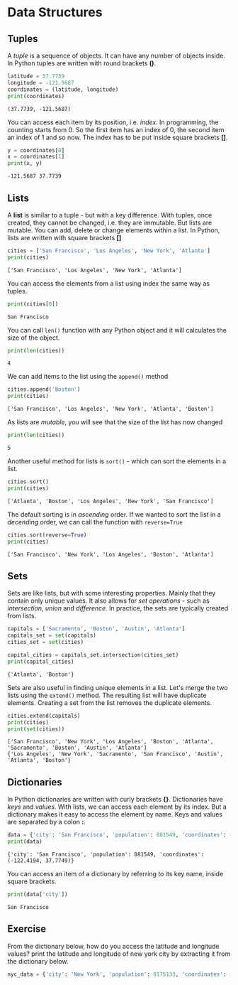 # Data Structures

## Tuples

A *tuple* is a sequence of objects. It can have any number of objects inside. In Python tuples are written with round brackets **()**. 


```python
latitude = 37.7739
longitude = -121.5687
coordinates = (latitude, longitude)
print(coordinates)
```

    (37.7739, -121.5687)


You can access each item by its position, i.e. *index*. In programming, the counting starts from 0. So the first item has an index of 0, the second item an index of 1 and so now. The index has to be put inside square brackets **[]**.


```python
y = coordinates[0]
x = coordinates[1]
print(x, y)
```

    -121.5687 37.7739


## Lists

A **list** is similar to a tuple - but with a key difference. With tuples, once created, they cannot be changed, i.e. they are immutable. But lists are mutable. You can add, delete or change elements within a list.  In Python, lists are written with square brackets **[]**


```python
cities = ['San Francisco', 'Los Angeles', 'New York', 'Atlanta']
print(cities)
```

    ['San Francisco', 'Los Angeles', 'New York', 'Atlanta']


You can access the elements from a list using index the same way as tuples.


```python
print(cities[0])
```

    San Francisco


You can call `len()` function with any Python object and it will calculates the size of the object.


```python
print(len(cities))
```

    4


We can add items to the list using the `append()` method


```python
cities.append('Boston')
print(cities)
```

    ['San Francisco', 'Los Angeles', 'New York', 'Atlanta', 'Boston']


As lists are *mutable*, you will see that the size of the list has now changed


```python
print(len(cities))
```

    5


Another useful method for lists is `sort()` - which can sort the elements in a list.


```python
cities.sort()
print(cities)
```

    ['Atlanta', 'Boston', 'Los Angeles', 'New York', 'San Francisco']


The default sorting is in *ascending* order. If we wanted to sort the list in a *decending* order, we can call the function with `reverse=True`


```python
cities.sort(reverse=True)
print(cities)
```

    ['San Francisco', 'New York', 'Los Angeles', 'Boston', 'Atlanta']


## Sets

Sets are like lists, but with some interesting properties. Mainly that they contain only unique values. It also allows for *set operations* - such as *intersection*, *union* and *difference*. In practice, the sets are typically created from lists.


```python
capitals = ['Sacramento', 'Boston', 'Austin', 'Atlanta']
capitals_set = set(capitals)
cities_set = set(cities)

capital_cities = capitals_set.intersection(cities_set)
print(capital_cities)
```

    {'Atlanta', 'Boston'}


Sets are also useful in finding unique elements in a list. Let's merge the two lists using the `extend()` method. The resulting list will have duplicate elements. Creating a set from the list removes the duplicate elements.


```python
cities.extend(capitals)
print(cities)
print(set(cities))
```

    ['San Francisco', 'New York', 'Los Angeles', 'Boston', 'Atlanta', 'Sacramento', 'Boston', 'Austin', 'Atlanta']
    {'Los Angeles', 'New York', 'Sacramento', 'San Francisco', 'Austin', 'Atlanta', 'Boston'}


## Dictionaries

In Python dictionaries are written with curly brackets **{}**. Dictionaries have *keys* and *values*. With lists, we can access each element by its index. But a dictionary makes it easy to access the element by name. Keys and values are separated by a colon **:**. 


```python
data = {'city': 'San Francisco', 'population': 881549, 'coordinates': (-122.4194, 37.7749) }
print(data)
```

    {'city': 'San Francisco', 'population': 881549, 'coordinates': (-122.4194, 37.7749)}


You can access an item of a dictionary by referring to its key name, inside square brackets.


```python
print(data['city'])
```

    San Francisco


## Exercise

From the dictionary below, how do you access the latitude and longitude values? print the latitude and longitude of new york city by extracting it from the dictionary below.


```python
nyc_data = {'city': 'New York', 'population': 8175133, 'coordinates': (40.661, -73.944) }
```
